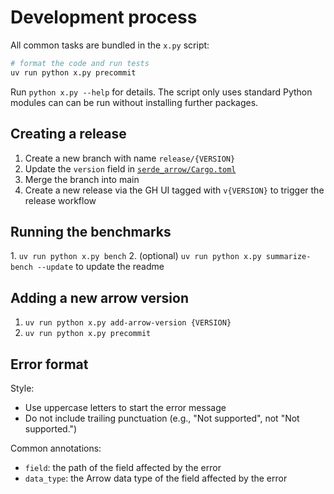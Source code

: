 # Development process

All common tasks are bundled in the `x.py` script:

```bash
# format the code and run tests
uv run python x.py precommit
```

Run `python x.py --help` for details. The script only uses standard Python
modules can can be run without installing further packages.

## Creating a release

1. Create a new branch with name `release/{VERSION}`
2. Update the `version` field in
   [`serde_arrow/Cargo.toml`](serde_arrow/Cargo.toml)
3. Merge the branch into main
4. Create a new release via the GH UI tagged with `v{VERSION}` to trigger the
   release workflow

## Running the benchmarks

1. `uv run python x.py bench`
2. (optional)  `uv run python x.py summarize-bench --update` to update the readme

## Adding a new arrow version

1. `uv run python x.py add-arrow-version {VERSION}`
2. `uv run python x.py precommit`

## Error format

Style:

- Use uppercase letters to start the error message
- Do not include trailing punctuation (e.g., "Not supported", not "Not supported.")

Common annotations:

- `field`: the path of the field affected by the error
- `data_type`: the Arrow data type of the field affected by the error
